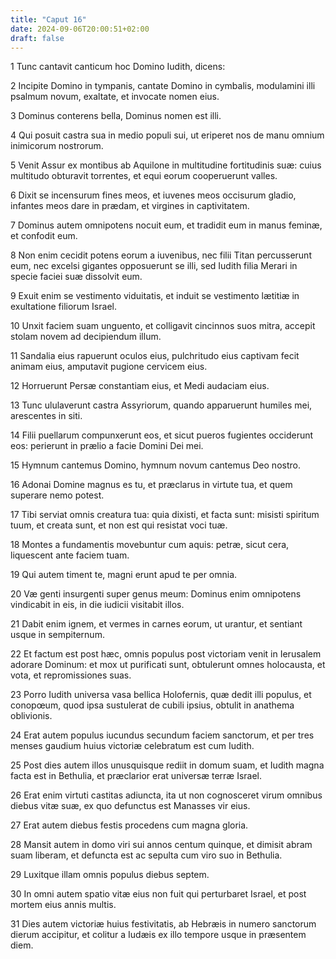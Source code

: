 ```yaml
---
title: "Caput 16"
date: 2024-09-06T20:00:51+02:00
draft: false
---
```



1 Tunc cantavit canticum hoc Domino Iudith, dicens:

2 Incipite Domino in tympanis, cantate Domino in cymbalis, modulamini illi psalmum novum, exaltate, et invocate nomen eius.

3 Dominus conterens bella, Dominus nomen est illi.

4 Qui posuit castra sua in medio populi sui, ut eriperet nos de manu omnium inimicorum nostrorum.

5 Venit Assur ex montibus ab Aquilone in multitudine fortitudinis suæ: cuius multitudo obturavit torrentes, et equi eorum cooperuerunt valles.

6 Dixit se incensurum fines meos, et iuvenes meos occisurum gladio, infantes meos dare in prædam, et virgines in captivitatem.

7 Dominus autem omnipotens nocuit eum, et tradidit eum in manus feminæ, et confodit eum.

8 Non enim cecidit potens eorum a iuvenibus, nec filii Titan percusserunt eum, nec excelsi gigantes opposuerunt se illi, sed Iudith filia Merari in specie faciei suæ dissolvit eum.

9 Exuit enim se vestimento viduitatis, et induit se vestimento lætitiæ in exultatione filiorum Israel.

10 Unxit faciem suam unguento, et colligavit cincinnos suos mitra, accepit stolam novem ad decipiendum illum.

11 Sandalia eius rapuerunt oculos eius, pulchritudo eius captivam fecit animam eius, amputavit pugione cervicem eius.

12 Horruerunt Persæ constantiam eius, et Medi audaciam eius.

13 Tunc ululaverunt castra Assyriorum, quando apparuerunt humiles mei, arescentes in siti.

14 Filii puellarum compunxerunt eos, et sicut pueros fugientes occiderunt eos: perierunt in prælio a facie Domini Dei mei.

15 Hymnum cantemus Domino, hymnum novum cantemus Deo nostro.

16 Adonai Domine magnus es tu, et præclarus in virtute tua, et quem superare nemo potest.

17 Tibi serviat omnis creatura tua: quia dixisti, et facta sunt: misisti spiritum tuum, et creata sunt, et non est qui resistat voci tuæ.

18 Montes a fundamentis movebuntur cum aquis: petræ, sicut cera, liquescent ante faciem tuam.

19 Qui autem timent te, magni erunt apud te per omnia.

20 Væ genti insurgenti super genus meum: Dominus enim omnipotens vindicabit in eis, in die iudicii visitabit illos.

21 Dabit enim ignem, et vermes in carnes eorum, ut urantur, et sentiant usque in sempiternum.

22 Et factum est post hæc, omnis populus post victoriam venit in Ierusalem adorare Dominum: et mox ut purificati sunt, obtulerunt omnes holocausta, et vota, et repromissiones suas.

23 Porro Iudith universa vasa bellica Holofernis, quæ dedit illi populus, et conopœum, quod ipsa sustulerat de cubili ipsius, obtulit in anathema oblivionis.

24 Erat autem populus iucundus secundum faciem sanctorum, et per tres menses gaudium huius victoriæ celebratum est cum Iudith.

25 Post dies autem illos unusquisque rediit in domum suam, et Iudith magna facta est in Bethulia, et præclarior erat universæ terræ Israel.

26 Erat enim virtuti castitas adiuncta, ita ut non cognosceret virum omnibus diebus vitæ suæ, ex quo defunctus est Manasses vir eius.

27 Erat autem diebus festis procedens cum magna gloria.

28 Mansit autem in domo viri sui annos centum quinque, et dimisit abram suam liberam, et defuncta est ac sepulta cum viro suo in Bethulia.

29 Luxitque illam omnis populus diebus septem.

30 In omni autem spatio vitæ eius non fuit qui perturbaret Israel, et post mortem eius annis multis.

31 Dies autem victoriæ huius festivitatis, ab Hebræis in numero sanctorum dierum accipitur, et colitur a Iudæis ex illo tempore usque in præsentem diem.

